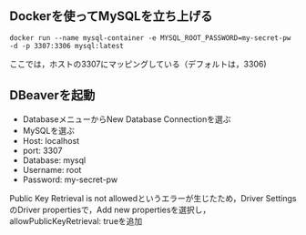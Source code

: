 ## Dockerを使ってMySQLを立ち上げる

```
docker run --name mysql-container -e MYSQL_ROOT_PASSWORD=my-secret-pw -d -p 3307:3306 mysql:latest
```

ここでは，ホストの3307にマッピングしている（デフォルトは，3306)


## DBeaverを起動

- DatabaseメニューからNew Database Connectionを選ぶ
- MySQLを選ぶ
- Host: localhost
- port: 3307
- Database: mysql
- Username: root
- Password: my-secret-pw

Public Key Retrieval is not allowedというエラーが生じたため，Driver SettingsのDriver propertiesで，Add new propertiesを選択し，allowPublicKeyRetrieval: trueを追加
